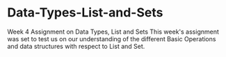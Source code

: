 # Data-Types-List-and-Sets
Week 4 Assignment on Data Types, List and Sets
This week's assignment was set to test us on our understanding of the different Basic Operations and data structures with respect to List and Set. 
